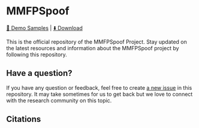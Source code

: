 # MMFPSpoof

<a href="https://itsme870.github.io/sample_MMFPSpoof/">🚩 Demo Samples</a> | <a href="https://drive.google.com/drive/folders/1Z46GM3iYB2ztNuyv-JfPteBtORm0uVLu?usp=sharing">⬇️ Download</a>

This is the official repository of the MMFPSpoof Project. 
Stay updated on the latest resources and information about the MMFPSpoof project by following this repository.



## Have a question?
If you have any question or feedback, feel free to create [a new issue](https://github.com/Itsme870/MMFPSpoof/issues) in this repository.
It may take sometimes for us to get back but we love to connect with the research community on this topic.

## Citations

